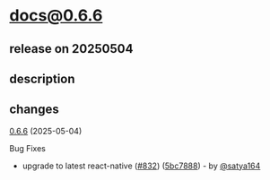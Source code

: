 # docs@0.6.6

## release on 20250504
## description
## changes
<a href="https://github.com/callstack/react-native-builder-bob/compare/docs@0.6.5...docs@0.6.6">0.6.6</a> (2025-05-04)

Bug Fixes

* upgrade to latest react-native (<a href="https://github.com/callstack/react-native-builder-bob/issues/832" data-hovercard-type="pull_request" data-hovercard-url="/callstack/react-native-builder-bob/pull/832/hovercard">#832</a>) (<a href="https://github.com/callstack/react-native-builder-bob/commit/5bc7888a43b105014a62aba28cd1ad55465ea9d3">5bc7888</a>) - by <a class="user-mention notranslate" data-hovercard-type="user" data-hovercard-url="/users/satya164/hovercard" data-octo-click="hovercard-link-click" data-octo-dimensions="link_type:self" href="https://github.com/satya164">@satya164</a>

